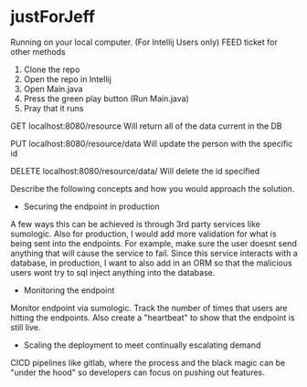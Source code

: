 # justForJeff

Running on your local computer. (For Intellij Users only) FEED ticket for other methods
1. Clone the repo
2. Open the repo in Intellij
3. Open Main.java
4. Press the green play button (Run Main.java)
5. Pray that it runs

GET localhost:8080/resource
Will return all of the data current in the DB

PUT localhost:8080/resource/data
Will update the person with the specific id

DELETE localhost:8080/resource/data/<id>
Will delete the id specified

Describe the following concepts and how you would approach the solution.

* Securing the endpoint in production

A few ways this can be achieved is through 3rd party services like sumologic. Also for production, I would add more validation for what is being sent into the endpoints. For example, make sure the user doesnt send anything that will cause the service to fail. Since this service interacts with a database, in production, I want to also add in an ORM so that the malicious users wont try to sql inject anything into the database.

* Monitoring the endpoint

Monitor endpoint via sumologic. Track the number of times that users are hitting the endpoints. Also create a "heartbeat" to show that the endpoint is still live.

* Scaling the deployment to meet continually escalating demand

CICD pipelines like gitlab, where the process and the black magic can be "under the hood" so developers can focus on pushing out features.

